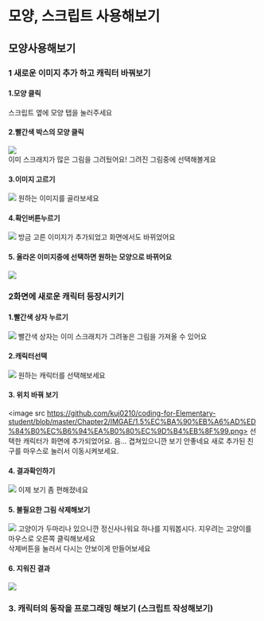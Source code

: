# 모양, 스크립트 사용해보기

## 모양사용해보기


### 1 새로운 이미지 추가 하고 캐릭터 바꿔보기
  
#### 1.모양 클릭
스크립트 옆에 모양 탭을 눌러주세요
#### 2.빨간색 박스의 모양 클릭
<image src = https://github.com/kuj0210/coding-for-Elementary-student/blob/master/Chapter2/IMGAE/1.1%EA%B8%B0%EB%B3%B8%EB%AA%A8%EC%96%91.PNG><br/>
이미 스크래치가 많은 그림을 그려뒀어요! 그려진 그림중에 선택해볼게요
  
#### 3.이미지 고르기
<image src = https://github.com/kuj0210/coding-for-Elementary-student/blob/master/Chapter2/IMGAE/1.2%EB%8B%A4%EC%96%91%ED%95%9C%EB%AA%A8%EC%96%91%EB%93%A4.PNG>
원하는 이미지를 골라보세요
  
#### 4.확인버튼누르기
<image src = https://github.com/kuj0210/coding-for-Elementary-student/blob/master/Chapter2/IMGAE/1.2%EB%8B%A4%EC%96%91%ED%95%9C%EB%AA%A8%EC%96%91%EB%93%A4%EA%B2%B0%EA%B3%BC.PNG>
방금 고른 이미지가 추가되었고 화면에서도 바뀌었어요
  
####  5. 올라온 이미지중에 선택하면 원하는 모양으로 바뀌어요
<image src = https://github.com/kuj0210/coding-for-Elementary-student/blob/master/Chapter2/IMGAE/1.2%EB%8B%A4%EB%A5%B8%EB%AA%A8%EC%96%91%EC%84%A0%ED%83%9D.PNG>

### 2화면에 새로운 캐릭터 등장시키기

#### 1.빨간색 상자 누르기
<image src = https://github.com/kuj0210/coding-for-Elementary-student/blob/master/Chapter2/IMGAE/1.4%EC%BA%90%EB%A6%AD%ED%84%B0%EC%B6%94%EA%B0%80.png>
빨간색 상자는 이미 스크래치가 그려놓은 그림을 가져올 수 있어요

#### 2.캐릭터선택
<image src =https://github.com/kuj0210/coding-for-Elementary-student/blob/master/Chapter2/IMGAE/1.3%EC%BA%90%EB%A6%AD%ED%84%B0%EC%84%A0%ED%83%9D.png>
원하는 캐릭터를 선택해보세요  
  
#### 3. 위치 바꿔 보기
<image src https://github.com/kuj0210/coding-for-Elementary-student/blob/master/Chapter2/IMGAE/1.5%EC%BA%90%EB%A6%AD%ED%84%B0%EC%B6%94%EA%B0%80%EC%9D%B4%EB%8F%99.png>
선택한 캐릭터가 화면에 추가되었어요. 음... 겹쳐있으니깐 보기 안좋네요 새로 추가된 친구를 마우스로 눌러서 이동시켜보세요.
  
#### 4. 결과확인하기
<image src =https://github.com/kuj0210/coding-for-Elementary-student/blob/master/Chapter2/IMGAE/1.6%EA%B7%B8%EB%A6%BC%ED%81%B4%EB%A6%AD%EC%9D%B4%EB%8F%99.png>
이제 보기 좀 편해졌네요

#### 5. 불필요한 그림 삭제해보기
<image src = https://github.com/kuj0210/coding-for-Elementary-student/blob/master/Chapter2/IMGAE/1.7%EC%82%AD%EC%A0%9C%ED%95%98%EA%B8%B0.PNG>
고양이가 두마리나 있으니깐 정신사나워요 하나를 지워봅시다. 지우려는 고양이를 마우스로 오른쪽 클릭해보세요<br/>
삭제버튼을 눌러서 다시는 안보이게 만들어보세요
  
#### 6. 지워진 결과
<image src =https://github.com/kuj0210/coding-for-Elementary-student/blob/master/Chapter2/IMGAE/1.8%EC%82%AD%EC%A0%9C%EC%99%84%EB%A3%8C.PNG>
 
 
### 3. 캐릭터의 동작을 프로그래밍 해보기 (스크립트 작성해보기)
